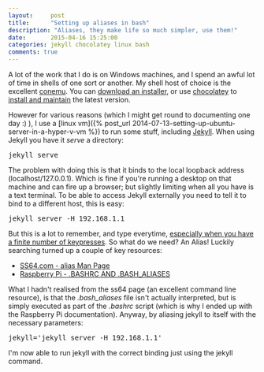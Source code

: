 ```yaml
---
layout: 	post
title:  	"Setting up aliases in bash"
description: "Aliases, they make life so much simpler, use them!"
date:   	2015-04-16 15:25:00
categories: jekyll chocolatey linux bash
comments: true
---
```

A lot of the work that I  do is on Windows machines, and I spend an awful lot of time in shells of one sort or another. My shell host of choice is the excellent [conemu][conemu]. You can [download an installer][conemu-installer], or use [chocolatey][choco-top] to [install and maintain][choco-conemu] the latest version.

However for various reasons (which I might get round to documenting one day :) ), I use a [linux vm]({% post_url 2014-07-13-setting-up-ubuntu-server-in-a-hyper-v-vm %}) to run some stuff, including [Jekyll][jekyll]. When using Jekyll you have it _serve_ a directory:

<pre>jekyll serve</pre>

The problem with doing this is that it binds to the local loopback address (localhost/127.0.0.1). Which is fine if you're running a desktop on that machine and can fire up a browser; but slightly limiting when all you have is a text terminal. To be able to access Jekyll externally you need to tell it to bind to a different host, this is easy:

<pre>jekyll server -H 192.168.1.1</pre>

But this is a lot to remember, and type everytime, [especially when you have a finite number of keypresses][hanselman-keys-left]. So what do we need? An Alias! Luckily searching turned up a couple of key resources:

* [SS64.com - alias Man Page][ss64-bash-alias]
* [Raspberry Pi - .BASHRC AND .BASH_ALIASES][raspi-bashrc]

What I hadn't realised from the ss64 page (an excellent command line resource), is that the _.bash_aliases_ file isn't actually interpreted, but is simply executed as part of the _.bashrc_ script (which is why I ended up with the Raspberry Pi documentation). Anyway, by aliasing jekyll to itself with the necessary parameters:

<pre>jekyll='jekyll server -H 192.168.1.1'</pre>

I'm now able to run jekyll with the correct binding just using the jekyll command.

[conemu]:               http://conemu.github.io/
[conemu-installer]:     http://www.fosshub.com/ConEmu.html
[choco-top]:            https://chocolatey.org/
[choco-conemu]:         https://chocolatey.org/packages/ConEmu
[jekyll]:               http://jekyllrb.com/
[hanselman-keys-left]:  http://www.hanselman.com/blog/DoTheyDeserveTheGiftOfYourKeystrokes.aspx
[ss64-bash-alias]:      http://ss64.com/bash/alias.html
[raspi-bashrc]:         https://www.raspberrypi.org/documentation/linux/usage/bashrc.md
